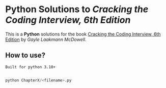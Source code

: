 # Python Solutions to _Cracking the Coding Interview, 6th Edition_

This is a **Python** solutions for the book [Cracking the Coding Interview, 6th Edition](https://www.careercup.com/book) by _Gayle Laakmann McDowell_.

## How to use?

`Built for python 3.10+`

```python

python ChapterX/<filename>.py
```
